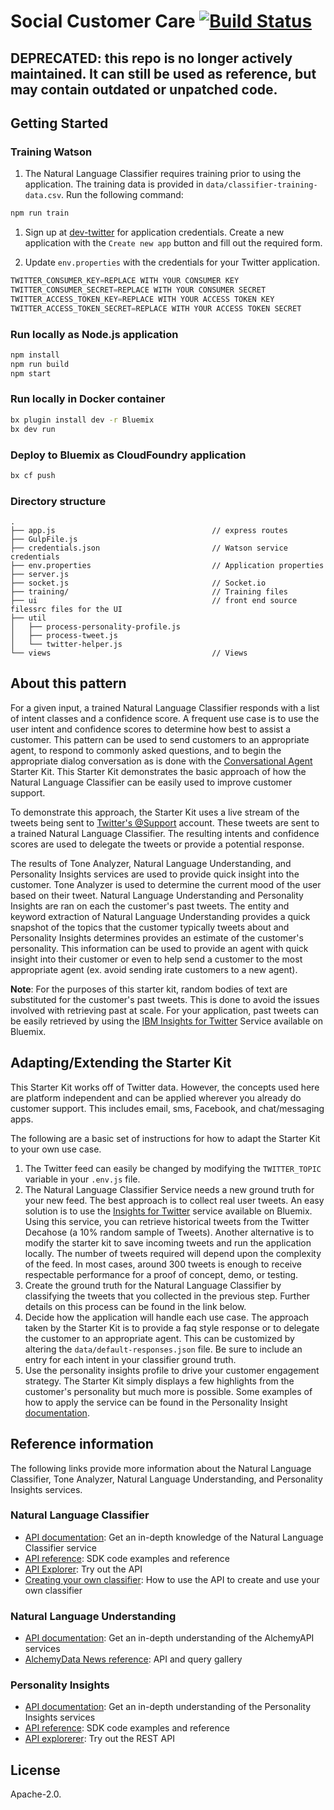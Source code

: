 # Social Customer Care [![Build Status](https://travis-ci.org/watson-developer-cloud/social-customer-care.svg?branch=master)](https://travis-ci.org/watson-developer-cloud/social-customer-care)

## DEPRECATED: this repo is no longer actively maintained. It can still be used as reference, but may contain outdated or unpatched code.

## Getting Started

### Training Watson

1. The Natural Language Classifier requires training prior to using the application. The training data is provided in `data/classifier-training-data.csv`. Run the following command:

```sh
npm run train
```

1. Sign up at [dev-twitter](http://apps.twitter.com) for application credentials. Create a new application with the `Create new app` button and fill out the required form.

1. Update `env.properties` with the credentials for your Twitter application.

```s
TWITTER_CONSUMER_KEY=REPLACE WITH YOUR CONSUMER KEY
TWITTER_CONSUMER_SECRET=REPLACE WITH YOUR CONSUMER SECRET
TWITTER_ACCESS_TOKEN_KEY=REPLACE WITH YOUR ACCESS TOKEN KEY
TWITTER_ACCESS_TOKEN_SECRET=REPLACE WITH YOUR ACCESS TOKEN SECRET
```

### Run locally as Node.js application

```sh
npm install
npm run build
npm start
```

### Run locally in Docker container

```sh
bx plugin install dev -r Bluemix
bx dev run
```

### Deploy to Bluemix as CloudFoundry application

```sh
bx cf push
```

### Directory structure

```none
.
├── app.js                                   // express routes
├── GulpFile.js
├── credentials.json                         // Watson service credentials
├── env.properties                           // Application properties
├── server.js
├── socket.js                                // Socket.io
├── training/                                // Training files
├── ui                                       // front end source filessrc files for the UI
├── util
│   ├── process-personality-profile.js
│   ├── process-tweet.js
│   └── twitter-helper.js
└── views                                    // Views
```

## About this pattern

For a given input, a trained Natural Language Classifier responds with a list of intent classes and a confidence score. A frequent use case is to use the user intent and confidence scores to determine how best to assist a customer. This pattern can be used to send customers to an appropriate agent, to respond to commonly asked questions, and to begin the appropriate dialog conversation as is done with the [Conversational Agent](https://github.com/watson-developer-cloud/conversational-agent-application-starter-kit) Starter Kit. This Starter Kit demonstrates the basic approach of how the Natural Language Classifier can be easily used to improve customer support.

To demonstrate this approach, the Starter Kit uses a live stream of the tweets being sent to [Twitter's @Support](https://twitter.com/Support) account. These tweets are sent to a trained Natural Language Classifier. The resulting intents and confidence scores are used to delegate the tweets or provide a potential response.

The results of Tone Analyzer, Natural Language Understanding, and Personality Insights services are used to provide quick insight into the customer. Tone Analyzer is used to determine the current mood of the user based on their tweet. Natural Language Understanding and Personality Insights are ran on each the customer's past tweets. The entity and keyword extraction of Natural Language Understanding provides a quick snapshot of the topics that the customer typically tweets about and Personality Insights determines provides an estimate of the customer's personality. This information can be used to provide an agent with quick insight into their customer or even to help send a customer to the most appropriate agent (ex. avoid sending irate customers to a new agent).

**Note**: For the purposes of this starter kit, random bodies of text are substituted for the customer's past tweets. This is done to avoid the issues involved with retrieving past at scale. For your application, past tweets can be easily retrieved by using the [IBM Insights for Twitter](https://console.ng.bluemix.net/docs/services/Twitter/index.html#twitter) Service available on Bluemix.

## Adapting/Extending the Starter Kit

This Starter Kit works off of Twitter data. However, the concepts used here are platform independent and can be applied wherever you already do customer support. This includes email, sms, Facebook, and chat/messaging apps.

The following are a basic set of instructions for how to adapt the Starter Kit to your own use case.

1. The Twitter feed can easily be changed by modifying the `TWITTER_TOPIC` variable in your `.env.js` file.
1. The Natural Language Classifier Service needs a new ground truth for your new feed. The best approach is to collect real user tweets. An easy solution is to use the [Insights for Twitter](https://console.ng.bluemix.net/docs/#services/Twitter/index.html) service available on Bluemix. Using this service, you can retrieve historical tweets from the Twitter Decahose (a 10% random sample of Tweets). Another alternative is to modify the starter kit to save incoming tweets and run the application locally. The number of tweets required will depend upon the complexity of the feed. In most cases, around 300 tweets is enough to receive respectable performance for a proof of concept, demo, or testing.
1. Create the ground truth for the Natural Language Classifier by classifying the tweets that you collected in the previous step. Further details on this process can be found in the link below.
1. Decide how the application will handle each use case. The approach taken by the Starter Kit is to provide a faq style response or to delegate the customer to an appropriate agent. This can be customized by altering the `data/default-responses.json` file. Be sure to include an entry for each intent in your classifier ground truth.
1. Use the personality insights profile to drive your customer engagement strategy. The Starter Kit simply displays a few highlights from the customer's personality but much more is possible. Some examples of how to apply the service can be found in the Personality Insight [documentation](https://www.ibm.com/watson/developercloud/doc/personality-insights/basics.shtml#overviewApply).

## Reference information

The following links provide more information about the Natural Language Classifier, Tone Analyzer, Natural Language Understanding, and Personality Insights services.

### Natural Language Classifier

* [API documentation](http://www.ibm.com/watson/developercloud/doc/natural-language-classifier/index.html): Get an in-depth knowledge of the Natural Language Classifier service
* [API reference](http://www.ibm.com/watson/developercloud/natural-language-classifier/api/v1/): SDK code examples and reference
* [API Explorer](https://watson-api-explorer.mybluemix.net/apis/natural-language-classifier-v1): Try out the API
* [Creating your own classifier](http://www.ibm.com/watson/developercloud/doc/natural-language-classifier/getting-started.html): How to use the API to create and use your own classifier

### Natural Language Understanding

* [API documentation](http://www.alchemyapi.com/api): Get an in-depth understanding of the AlchemyAPI services
* [AlchemyData News reference](http://docs.alchemyapi.com/): API and query gallery

### Personality Insights

* [API documentation](http://www.ibm.com/watson/developercloud/doc/personality-insights/): Get an in-depth understanding of the Personality Insights services
* [API reference](http://www.ibm.com/watson/developercloud/personality-insights/api/v3/): SDK code examples and reference
* [API explorerer](https://watson-api-explorer.mybluemix.net/apis/personality-insights-v2): Try out the REST API

## License

Apache-2.0.

[natural-language-understanding]: http://www.ibm.com/watson/developercloud/natural-language-understanding.html
[natural-language-classifier]: http://www.ibm.com/watson/developercloud/nl-classifier.html
[personality-insights]: http://www.ibm.com/watson/developercloud/personality-insights.html
[dev-twitter]: http://apps.twitter.com
